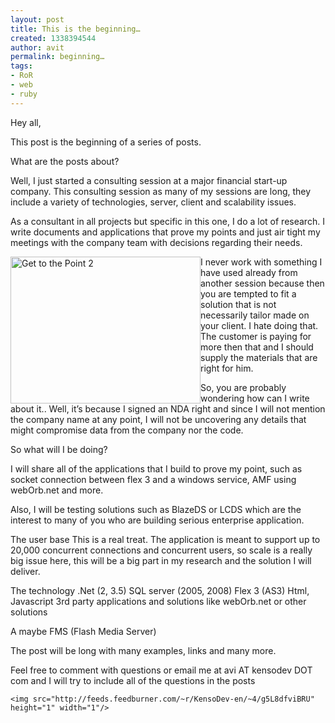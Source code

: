 ```yaml
---
layout: post
title: This is the beginning…
created: 1338394544
author: avit
permalink: beginning…
tags:
- RoR
- web
- ruby
---
```

<p>Hey all,</p>

<p>This post is the beginning of a series of posts.</p>

<p>What are the posts about?</p>

<p>Well, I just started a consulting session at a major financial start-up company. This consulting session as many of my sessions are long, they include a variety of technologies, server, client and scalability issues.</p>

<p>As a consultant in all projects but specific in this one, I do a lot of research. I write documents and applications that prove my points and just air tight my meetings with the company team with decisions regarding their needs.</p>
<a href='http://www.kensodev.com/wp-content/uploads/2009/07/815985_69949281.jpg'><img align='left' alt='Get to the Point 2' border='0' height='235' src='http://www.kensodev.com/wp-content/uploads/2009/07/815985_69949281_thumb.jpg' style='display: inline; margin-left: 0px; margin-right: 0px; border: 0px;' title='Get to the Point 2' width='304' /></a>
<p>I never work with something I have used already from another session because then you are tempted to fit a solution that is not necessarily tailor made on your client. I hate doing that. The customer is paying for more then that and I should supply the materials that are right for him.</p>

<p>So, you are probably wondering how can I write about it.. Well, it’s because I signed an NDA right and since I will not mention the company name at any point, I will not be uncovering any details that might compromise data from the company nor the code.</p>

<p>So what will I be doing?</p>

<p>I will share all of the applications that I build to prove my point, such as socket connection between flex 3 and a windows service, AMF using webOrb.net and more.</p>

<p>Also, I will be testing solutions such as BlazeDS or LCDS which are the interest to many of you who are building serious enterprise application.</p>

<p>The user base This is a real treat. The application is meant to support up to 20,000 concurrent connections and concurrent users, so scale is a really big issue here, this will be a big part in my research and the solution I will deliver.</p>

<p>The technology .Net (2, 3.5) SQL server (2005, 2008) Flex 3 (AS3) Html, Javascript 3rd party applications and solutions like webOrb.net or other solutions</p>

<p>A maybe FMS (Flash Media Server)</p>

<p>The post will be long with many examples, links and many more.</p>

<p>Feel free to comment with questions or email me at avi AT kensodev DOT com and I will try to include all of the questions in the posts</p>
      
    <img src="http://feeds.feedburner.com/~r/KensoDev-en/~4/g5L8dfviBRU" height="1" width="1"/>

